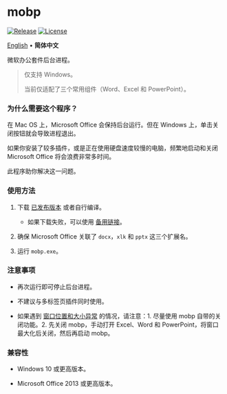# mobp

[![Release](https://img.shields.io/github/v/release/kkocdko/mobp?style=flat&color=293)](https://github.com/kkocdko/mobp/releases)
[![License](https://img.shields.io/github/license/kkocdko/mobp?style=flat&color=293)](LICENSE)

[English](README.md) • **简体中文**

微软办公套件后台进程。

> 仅支持 Windows。
>
> 当前仅适配了三个常用组件（Word、Excel 和 PowerPoint）。

### 为什么需要这个程序？

在 Mac OS 上，Microsoft Office 会保持后台运行。但在 Windows 上，单击关闭按钮就会导致进程退出。

如果你安装了较多插件，或是正在使用硬盘速度较慢的电脑，频繁地启动和关闭 Microsoft Office 将会浪费非常多时间。

此程序助你解决这一问题。

### 使用方法

1. 下载 [已发布版本](https://github.com/kkocdko/mobp/releases) 或者自行编译。
   - 如果下载失败，可以使用 [备用链接](https://lanzoui.com/b0108u0pa)。

2. 确保 Microsoft Office 关联了 `docx`，`xlk` 和 `pptx` 这三个扩展名。

3. 运行 `mobp.exe`。

### 注意事项

- 再次运行即可停止后台进程。

- 不建议与多标签页插件同时使用。

- 如果遇到 [窗口位置和大小异常](https://github.com/kkocdko/mobp/issues/1) 的情况，请注意：1. 尽量使用 mobp 自带的关闭功能。2. 先关闭 mobp，手动打开 Excel、Word 和 PowerPoint，将窗口最大化后关闭，然后再启动 mobp。

### 兼容性

- Windows 10 或更高版本。

- Microsoft Office 2013 或更高版本。
